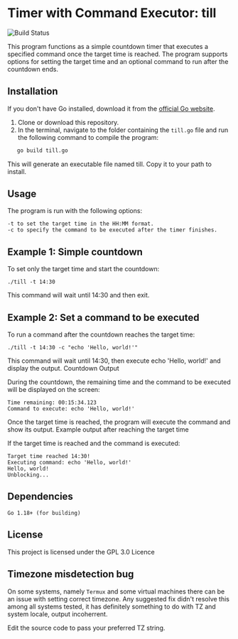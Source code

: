 # Timer with Command Executor: till

![Build Status](https://github.com/K0F/till/actions/workflows/go.yml/badge.svg)


This program functions as a simple countdown timer that executes a specified command once the target time is reached. The program supports options for setting the target time and an optional command to run after the countdown ends.

## Installation

If you don't have Go installed, download it from the [official Go website](https://golang.org/dl/).

1. Clone or download this repository.
2. In the terminal, navigate to the folder containing the `till.go` file and run the following command to compile the program:

```bash
   go build till.go
```
This will generate an executable file named till. Copy it to your path to install.

## Usage

The program is run with the following options:

    -t to set the target time in the HH:MM format.
    -c to specify the command to be executed after the timer finishes.

## Example 1: Simple countdown

To set only the target time and start the countdown:

```
./till -t 14:30
```

This command will wait until 14:30 and then exit.

## Example 2: Set a command to be executed

To run a command after the countdown reaches the target time:

	./till -t 14:30 -c "echo 'Hello, world!'"

This command will wait until 14:30, then execute echo 'Hello, world!' and display the output.
Countdown Output

During the countdown, the remaining time and the command to be executed will be displayed on the screen:


	Time remaining: 00:15:34.123
	Command to execute: echo 'Hello, world!'


Once the target time is reached, the program will execute the command and show its output.
Example output after reaching the target time

If the target time is reached and the command is executed:

	Target time reached 14:30!
	Executing command: echo 'Hello, world!'
	Hello, world!
	Unblocking...

## Dependencies

    Go 1.18+ (for building)

## License

This project is licensed under the GPL 3.0 Licence


## Timezone misdetection bug

On some systems, namely `Termux` and some virtual machines there can be an issue with setting correct timezone. Any suggested fix didn't resolve this among all systems tested, it has definitely something to do with TZ and system locale, output incoherrent.

Edit the source code to pass your preferred TZ string. 
